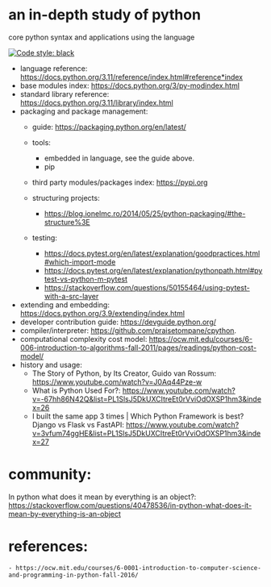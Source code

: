 # an in-depth study of python

core python syntax and applications using the language

[![Code style: black](https://img.shields.io/badge/code%20style-black-000000.svg)](https://github.com/psf/black)

* language reference: https://docs.python.org/3.11/reference/index.html#reference*index
* base modules index: https://docs.python.org/3/py-modindex.html
* standard library reference: https://docs.python.org/3.11/library/index.html
* packaging and package management:
	* guide: https://packaging.python.org/en/latest/
	* tools:
		* embedded in language, see the guide above.
        * pip
    * third party modules/packages index: https://pypi.org
	* structuring projects: 
		* https://blog.ionelmc.ro/2014/05/25/python-packaging/#the-structure%3E

	* testing:  
		* https://docs.pytest.org/en/latest/explanation/goodpractices.html#which-import-mode
		* https://docs.pytest.org/en/latest/explanation/pythonpath.html#pytest-vs-python-m-pytest
		* https://stackoverflow.com/questions/50155464/using-pytest-with-a-src-layer
* extending and embedding: https://docs.python.org/3.9/extending/index.html
* developer contribution guide: https://devguide.python.org/
* compiler/interpreter: https://github.com/praisetompane/cpython.
* computational complexity cost model: https://ocw.mit.edu/courses/6-006-introduction-to-algorithms-fall-2011/pages/readings/python-cost-model/
* history and usage:
  * The Story of Python, by Its Creator, Guido van Rossum: https://www.youtube.com/watch?v=J0Aq44Pze-w
  * What is Python Used For?: https://www.youtube.com/watch?v=-67hh86N42Q&list=PL1SlsJ5DkUXCItreEt0rVviOdOXSP1hm3&index=26
  * I built the same app 3 times | Which Python Framework is best? Django vs Flask vs FastAPI: https://www.youtube.com/watch?v=3vfum74ggHE&list=PL1SlsJ5DkUXCItreEt0rVviOdOXSP1hm3&index=27

# community:
In python what does it mean by everything is an object?: https://stackoverflow.com/questions/40478536/in-python-what-does-it-mean-by-everything-is-an-object

# references:
	- https://ocw.mit.edu/courses/6-0001-introduction-to-computer-science-and-programming-in-python-fall-2016/